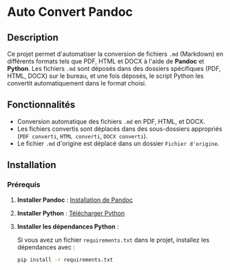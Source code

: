 # Auto Convert Pandoc

## Description

Ce projet permet d'automatiser la conversion de fichiers `.md` (Markdown) en différents formats tels que PDF, HTML et DOCX à l'aide de **Pandoc** et **Python**. Les fichiers `.md` sont déposés dans des dossiers spécifiques (PDF, HTML, DOCX) sur le bureau, et une fois déposés, le script Python les convertit automatiquement dans le format choisi.

## Fonctionnalités

- Conversion automatique des fichiers `.md` en PDF, HTML, et DOCX.
- Les fichiers convertis sont déplacés dans des sous-dossiers appropriés (`PDF converti`, `HTML converti`, `DOCX converti`).
- Le fichier `.md` d'origine est déplacé dans un dossier `Fichier d'origine`.

## Installation

### Prérequis

1. **Installer Pandoc** : [Installation de Pandoc](https://pandoc.org/installing.html)
2. **Installer Python** : [Télécharger Python](https://www.python.org/downloads/)
3. **Installer les dépendances Python** :

   Si vous avez un fichier `requirements.txt` dans le projet, installez les dépendances avec :

   ```bash
   pip install -r requirements.txt
